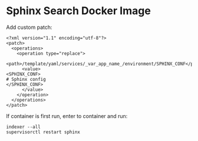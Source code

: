 # Sphinx Search Docker Image

Add custom patch:
```
<?xml version="1.1" encoding="utf-8"?>
<patch>
  <operations>
    <operation type="replace">
      <path>/template/yaml/services/_var_app_name_/environment/SPHINX_CONF</path>
      <value>
<SPHINX_CONF>
# Sphinx config
</SPHINX_CONF>
      </value>
    </operation>
  </operations>
</patch>
```

If container is first run, enter to container and run:
```
indexer --all
supervisorctl restart sphinx
```
